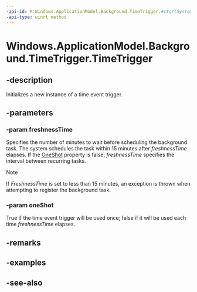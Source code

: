 ----api-id: M:Windows.ApplicationModel.Background.TimeTrigger.#ctor(System.UInt32,System.Boolean)
-api-type: winrt method
---<!-- Method syntaxpublic TimeTrigger(System.UInt32 freshnessTime, System.Boolean oneShot)--># Windows.ApplicationModel.Background.TimeTrigger.TimeTrigger## -descriptionInitializes a new instance of a time event trigger.## -parameters### -param freshnessTimeSpecifies the number of minutes to wait before scheduling the background task. The system schedules the task within 15 minutes after *freshnessTime* elapses. If the [OneShot](timetrigger_oneshot.md) property is false, *freshnessTime* specifies the interval between recurring tasks.> [!NOTE]> If *FreshnessTime* is set to less than 15 minutes, an exception is thrown when attempting to register the background task.### -param oneShotTrue if the time event trigger will be used once; false if it will be used each time *freshnessTime* elapses.## -remarks## -examples## -see-also